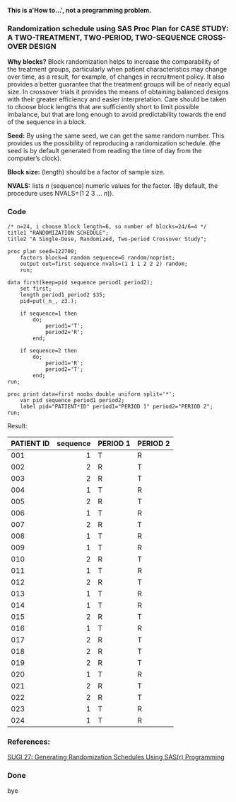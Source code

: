 **This is a'How to...', not a programming problem.**

### Randomization schedule using SAS Proc Plan for CASE STUDY: A TWO-TREATMENT, TWO-PERIOD, TWO-SEQUENCE CROSS-OVER DESIGN

**Why blocks?** Block randomization helps to increase the comparability of the treatment groups, particularly when patient characteristics may change over time, as a result, for example, of changes in recruitment policy. It also provides a better guarantee that the treatment groups will be of nearly equal size. In crossover trials it provides the means of obtaining balanced designs with their greater efficiency and easier interpretation. Care should be taken to choose block lengths that are sufficiently short to limit possible imbalance, but that are long enough to avoid predictability towards the end of the sequence in a block.

**Seed:** By using the same seed, we can get the same random number. This provides us the possibility of reproducing a randomization schedule. (the seed is by default generated from reading the time of day from the computer’s clock).

**Block size:** (length) should be a factor of sample size.

**NVALS:** lists *n* (sequence) numeric values for the factor. (By default, the procedure uses NVALS=(1 2 3 ... *n*)).



### Code

```sas
/* n=24, i choose block length=6, so number of blocks=24/6=4 */
title1 "RANDOMIZATION SCHEDULE";
title2 "A Single-Dose, Randomized, Two-period Crossover Study";

proc plan seed=122700;
	factors block=4 random sequence=6 random/noprint;
	output out=first sequence nvals=(1 1 1 2 2 2) random;
	run;

data first(keep=pid sequence period1 period2);
	set first;
	length period1 period2 $35;
	pid=put(_n_, z3.);

	if sequence=1 then
		do;
			period1='T';
			period2='R';
		end;

	if sequence=2 then
		do;
			period1='R';
			period2='T';
		end;
run;

proc print data=first noobs double uniform split='*';
	var pid sequence period1 period2;
	label pid="PATIENT*ID" period1="PERIOD 1" period2="PERIOD 2";
run;
```

Result:

| PATIENT ID | sequence | PERIOD 1 | PERIOD 2 |
| ---------- | --------:| -------- | -------- |
| 001        | 1        | T        | R        |
| 002        | 2        | R        | T        |
| 003        | 2        | R        | T        |
| 004        | 1        | T        | R        |
| 005        | 2        | R        | T        |
| 006        | 1        | T        | R        |
| 007        | 2        | R        | T        |
| 008        | 1        | T        | R        |
| 009        | 1        | T        | R        |
| 010        | 2        | R        | T        |
| 011        | 1        | T        | R        |
| 012        | 2        | R        | T        |
| 013        | 1        | T        | R        |
| 014        | 1        | T        | R        |
| 015        | 2        | R        | T        |
| 016        | 1        | T        | R        |
| 017        | 2        | R        | T        |
| 018        | 2        | R        | T        |
| 019        | 2        | R        | T        |
| 020        | 1        | T        | R        |
| 021        | 2        | R        | T        |
| 022        | 2        | R        | T        |
| 023        | 1        | T        | R        |
| 024        | 1        | T        | R        |

### 

### References:

[SUGI 27: Generating Randomization Schedules Using SAS(r) Programming](https://support.sas.com/resources/papers/proceedings/proceedings/sugi27/p267-27.pdf)

### Done

bye
